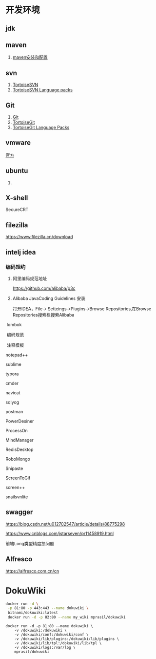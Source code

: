 # 开发环境

## jdk

## maven

1. [maven安装和配置](开发环境/maven安装和配置.md)

## svn

1. [TortoiseSVN](https://tortoisesvn.net/downloads.html)
2. [TortoiseSVN Language packs](https://tortoisesvn.net/downloads.html)

## Git

1. [Git](https://git-scm.com/downloads)
2. [TortoiseGit](https://tortoisegit.org/download/)
3. [TortoiseGit Language Packs](https://tortoisegit.org/download/)

## vmware

[官方](https://www.vmware.com/)

## ubuntu

1. 

## X-shell

SecureCRT

## filezilla

https://www.filezilla.cn/download

## intelj idea 

### 编码规约

1. 阿里编码规范地址

   https://github.com/alibaba/p3c

2. Alibaba JavaCoding Guidelines 安装

   打开IDEA，File-> Setteings->Plugins->Browse Repositories,在Browse Repositories搜索栏搜索Alibaba

​	lombok

​	编码规范

​	注释模板

notepad++

sublime

typora

cmder

navicat

sqlyog



postman

PowerDesiner

ProcessOn

MindManager



RedisDesktop

RoboMongo

Snipaste

ScreenToGif

screen++

snailsvnlite

## swagger

https://blog.csdn.net/u012702547/article/details/88775298

https://www.cnblogs.com/jstarseven/p/11458919.html



前端Long类型精度损问题



## Alfresco

https://alfresco.com.cn/cn



# DokuWiki 

```bash
docker run -d \
 -p 81:80 -p 443:443 --name dokuwiki \
 bitnami/dokuwiki:latest
 docker run -d -p 82:80 --name my_wiki mprasil/dokuwiki
```

```
docker run -d -p 81:80 --name dokuwiki \
    -v /dokuwiki:/dokuwiki \
    -v /dokuwiki/conf:/dokuwiki/conf \
    -v /dokuwiki/lib/plugins:/dokuwiki/lib/plugins \
    -v /dokuwiki/lib/tpl:/dokuwiki/lib/tpl \
    -v /dokuwiki/logs:/var/log \
    mprasil/dokuwiki
```



